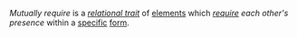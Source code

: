 *Mutually require* is a *[relational trait](https://github.com/gcassel/Modular-Organization-Terminology/blob/master/terms/relational-trait.md)* of [elements](https://github.com/gcassel/Modular-Organization-Terminology/blob/master/terms/element.md) which *[require](https://github.com/gcassel/Modular-Organization-Terminology/blob/master/terms/requirement.md) each other's presence* within a [specific](https://github.com/gcassel/Modular-Organization-Terminology/blob/master/terms/specific.md) [form](https://github.com/gcassel/Modular-Organization-Terminology/blob/master/terms/form.md).
